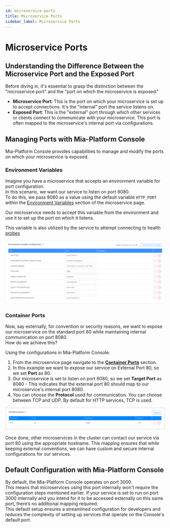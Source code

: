 ```yaml
---
id: microservice-ports
title: Microservice Ports
sidebar_label: Microservice Ports
---
```


# Microservice Ports

## Understanding the Difference Between the Microservice Port and the Exposed Port

Before diving in, it's essential to grasp the distinction between the "microservice port" and the "port on which the microservice is exposed."

- **Microservice Port**: This is the port on which your microservice is set up to accept connections. It's the "internal" port the service listens on.
- **Exposed Port**: This is the "external" port through which other services or clients connect to communicate with your microservice. This port is often mapped to the microservice's internal port via configurations.

## Managing Ports with Mia-Platform Console

Mia-Platform Console provides capabilities to manage and modify the ports on which your microservice is exposed.

### Environment Variables
Imagine you have a microservice that accepts an environment variable for port configuration.  
In this scenario, we want our service to listen on port 8080.  
To do this, we pass 8080 as a value using the default variable `HTTP_PORT` within the [Environment Variables](/docs/development_suite/api-console/api-design/services.md#environment-variable-configuration) section of the microservice page. 

Our microservice needs to accept this variable from the environment and use it to set up the port on which it listens.  
  
This variable is also utilized by the service to attempt connecting to health [probes](/development_suite/api-console/api-design/microservice-runtime-resources.md#probes)  
  
![Microservice Ports](img/microservice-ports-1.png)

### Container Ports
Now, say externally, for convention or security reasons, we want to expose our microservice on the standard port 80 while maintaining internal communication on port 8080.  
How do we achieve this?

Using the configurations in Mia-Platform Console:

1. From the microservice page navigate to the [**Container Ports**](/docs/development_suite/api-console/api-design/services.md#container-ports-configuration) section.
2. In this example we want to expose our service on External Port 80, so we set **Port** as 80.
3. Our microservice is set to listen on port 8080, so we set **Target Port** as 8080 - This indicates that the external port 80 should map to our microservice's internal port 8080.
4. You can choose the **Protocol** used for communication. You can choose between TCP and UDP. By default for HTTP services, TCP is used.

![Microservice Ports](img/microservice-ports-2.png)

Once done, other microservices in the cluster can contact our service via port 80 using the appropriate hostname. This mapping ensures that while keeping external conventions, we can have custom and secure internal configurations for our services.

## Default Configuration with Mia-Platform Console

By default, the Mia-Platform Console operates on port 3000.  
This means that microservices using this port internally won't require the configuration steps mentioned earlier. If your service is set to run on port 3000 internally and you intend for it to be accessed externally on this same port, there’s no additional mapping required.  
This default setup ensures a streamlined configuration for developers and reduces the complexity of setting up services that operate on the Console's default port.

